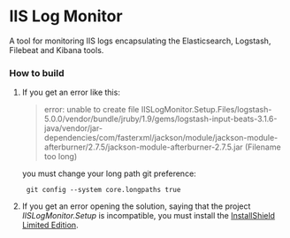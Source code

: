 # IIS Log Monitor

A tool for monitoring IIS logs encapsulating the Elasticsearch, Logstash, Filebeat and Kibana tools.

### How to build

1. If you get an error like this:

    > error: unable to create file IISLogMonitor.Setup.Files/logstash-5.0.0/vendor/bundle/jruby/1.9/gems/logstash-input-beats-3.1.6-java/vendor/jar-dependencies/com/fasterxml/jackson/module/jackson-module-afterburner/2.7.5/jackson-module-afterburner-2.7.5.jar (Filename too long)

    you must change your long path git preference:

        git config --system core.longpaths true

2. If you get an error opening the solution, saying that the project _IISLogMonitor.Setup_ is incompatible, you must install the [InstallShield Limited Edition](http://learn.flexerasoftware.com/content/IS-EVAL-InstallShield-Limited-Edition-Visual-Studio).